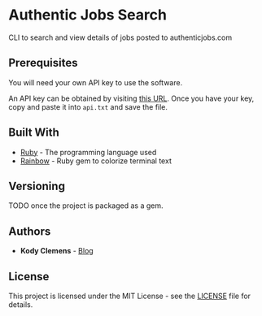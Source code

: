 # Authentic Jobs Search

CLI to search and view details of jobs posted to authenticjobs.com

## Prerequisites

You will need your own API key to use the software.

An API key can be obtained by visiting [this URL](https://authenticjobs.com/api). Once you have your key, copy and paste it into `api.txt` and save the file.

## Built With

* [Ruby](https://www.ruby-lang.org/en/) - The programming language used
* [Rainbow](https://github.com/sickill/rainbow) - Ruby gem to colorize terminal text

## Versioning

TODO once the project is packaged as a gem.

## Authors

* **Kody Clemens** - [Blog](https://kodyclemens.com/)

## License

This project is licensed under the MIT License - see the [LICENSE](LICENSE) file for details.